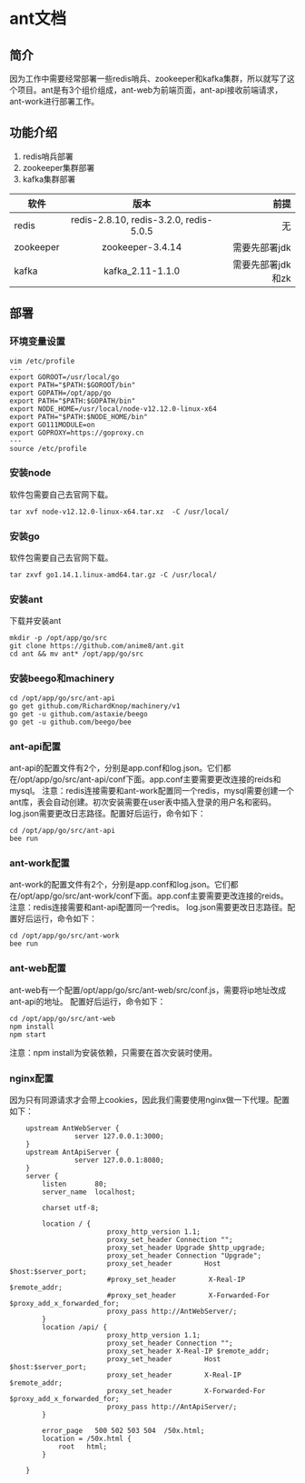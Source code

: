 # ant文档

## 简介
  因为工作中需要经常部署一些redis哨兵、zookeeper和kafka集群，所以就写了这个项目。ant是有3个组价组成，ant-web为前端页面，ant-api接收前端请求，ant-work进行部署工作。
  
## 功能介绍
  1. redis哨兵部署
  2. zookeeper集群部署
  3. kafka集群部署

软件|版本|前提
--|:--:|--:
redis|redis-2.8.10, redis-3.2.0, redis-5.0.5|无
zookeeper|zookeeper-3.4.14|需要先部署jdk
kafka|kafka_2.11-1.1.0|需要先部署jdk和zk

## 部署
### 环境变量设置
```
vim /etc/profile
---
export GOROOT=/usr/local/go
export PATH="$PATH:$GOROOT/bin"
export GOPATH=/opt/app/go
export PATH="$PATH:$GOPATH/bin"
export NODE_HOME=/usr/local/node-v12.12.0-linux-x64
export PATH="$PATH:$NODE_HOME/bin"
export GO111MODULE=on
export GOPROXY=https://goproxy.cn
---
source /etc/profile
```
### 安装node
  软件包需要自己去官网下载。
```
tar xvf node-v12.12.0-linux-x64.tar.xz  -C /usr/local/
```
### 安装go
  软件包需要自己去官网下载。
```
tar zxvf go1.14.1.linux-amd64.tar.gz -C /usr/local/
```
### 安装ant
下载并安装ant
```
mkdir -p /opt/app/go/src
git clone https://github.com/anime8/ant.git
cd ant && mv ant* /opt/app/go/src
```
### 安装beego和machinery
```
cd /opt/app/go/src/ant-api
go get github.com/RichardKnop/machinery/v1
go get -u github.com/astaxie/beego
go get -u github.com/beego/bee
```
### ant-api配置
ant-api的配置文件有2个，分别是app.conf和log.json。它们都在/opt/app/go/src/ant-api/conf下面。app.conf主要需要更改连接的reids和mysql。
注意：redis连接需要和ant-work配置同一个redis，mysql需要创建一个ant库，表会自动创建。初次安装需要在user表中插入登录的用户名和密码。
log.json需要更改日志路径。配置好后运行，命令如下：
```
cd /opt/app/go/src/ant-api
bee run

```
### ant-work配置
ant-work的配置文件有2个，分别是app.conf和log.json。它们都在/opt/app/go/src/ant-work/conf下面。app.conf主要需要更改连接的reids。
注意：redis连接需要和ant-api配置同一个redis。
log.json需要更改日志路径。配置好后运行，命令如下：
```
cd /opt/app/go/src/ant-work
bee run
```
### ant-web配置
ant-web有一个配置/opt/app/go/src/ant-web/src/conf.js，需要将ip地址改成ant-api的地址。
配置好后运行，命令如下：
```
cd /opt/app/go/src/ant-web
npm install
npm start
```
注意：npm install为安装依赖，只需要在首次安装时使用。

### nginx配置
因为只有同源请求才会带上cookies，因此我们需要使用nginx做一下代理。配置如下：
```
    upstream AntWebServer {
                server 127.0.0.1:3000;
    }
    upstream AntApiServer {
                server 127.0.0.1:8080;
    }
    server {
        listen       80;
        server_name  localhost;
        
        charset utf-8;
        
        location / {
                        proxy_http_version 1.1;
                        proxy_set_header Connection "";
                        proxy_set_header Upgrade $http_upgrade;
                        proxy_set_header Connection "Upgrade";
                        proxy_set_header        Host            $host:$server_port;
                        #proxy_set_header        X-Real-IP       $remote_addr;
                        #proxy_set_header        X-Forwarded-For $proxy_add_x_forwarded_for;
                        proxy_pass http://AntWebServer/;
        }               
        location /api/ {
                        proxy_http_version 1.1;
                        proxy_set_header Connection "";
                        proxy_set_header X-Real-IP $remote_addr;
                        proxy_set_header        Host            $host:$server_port;
                        proxy_set_header        X-Real-IP       $remote_addr;
                        proxy_set_header        X-Forwarded-For $proxy_add_x_forwarded_for;
                        proxy_pass http://AntApiServer/;
        }               
        
        error_page   500 502 503 504  /50x.html;
        location = /50x.html {
            root   html;
        }   
        
    }
```
